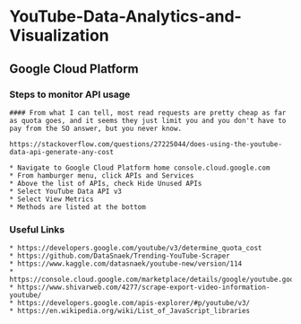 # YouTube-Data-Analytics-and-Visualization

## Google Cloud Platform 

### Steps to monitor API usage 

    #### From what I can tell, most read requests are pretty cheap as far as quota goes, and it seems they just limit you and you don't have to pay from the SO answer, but you never know.  

    https://stackoverflow.com/questions/27225044/does-using-the-youtube-data-api-generate-any-cost

    * Navigate to Google Cloud Platform home console.cloud.google.com
    * From hamburger menu, click APIs and Services
    * Above the list of APIs, check Hide Unused APIs 
    * Select YouTube Data API v3
    * Select View Metrics
    * Methods are listed at the bottom

### Useful Links

    * https://developers.google.com/youtube/v3/determine_quota_cost
    * https://github.com/DataSnaek/Trending-YouTube-Scraper
    * https://www.kaggle.com/datasnaek/youtube-new/version/114
    * https://console.cloud.google.com/marketplace/details/google/youtube.googleapis.com
    * https://www.shivarweb.com/4277/scrape-export-video-information-youtube/
    * https://developers.google.com/apis-explorer/#p/youtube/v3/
    * https://en.wikipedia.org/wiki/List_of_JavaScript_libraries